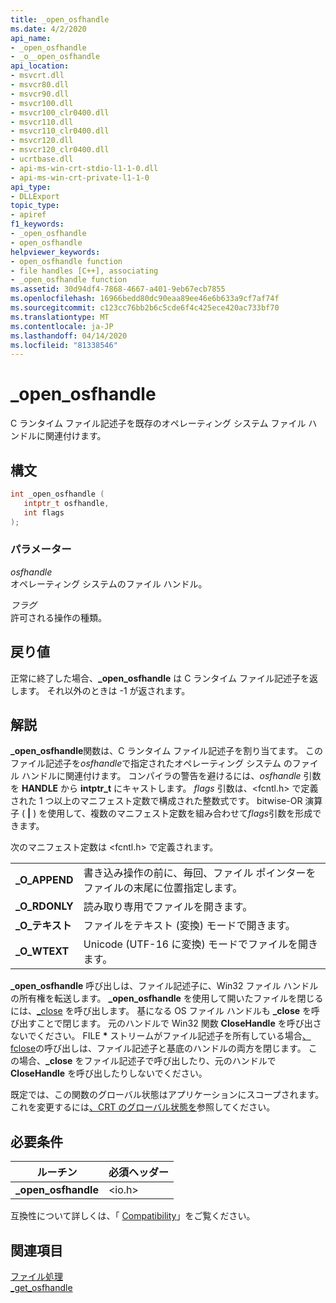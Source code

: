 ```yaml
---
title: _open_osfhandle
ms.date: 4/2/2020
api_name:
- _open_osfhandle
- _o__open_osfhandle
api_location:
- msvcrt.dll
- msvcr80.dll
- msvcr90.dll
- msvcr100.dll
- msvcr100_clr0400.dll
- msvcr110.dll
- msvcr110_clr0400.dll
- msvcr120.dll
- msvcr120_clr0400.dll
- ucrtbase.dll
- api-ms-win-crt-stdio-l1-1-0.dll
- api-ms-win-crt-private-l1-1-0
api_type:
- DLLExport
topic_type:
- apiref
f1_keywords:
- _open_osfhandle
- open_osfhandle
helpviewer_keywords:
- open_osfhandle function
- file handles [C++], associating
- _open_osfhandle function
ms.assetid: 30d94df4-7868-4667-a401-9eb67ecb7855
ms.openlocfilehash: 16966bedd80dc90eaa89ee46e6b633a9cf7af74f
ms.sourcegitcommit: c123cc76bb2b6c5cde6f4c425ece420ac733bf70
ms.translationtype: MT
ms.contentlocale: ja-JP
ms.lasthandoff: 04/14/2020
ms.locfileid: "81338546"
---
```

# <a name="_open_osfhandle"></a>_open_osfhandle

C ランタイム ファイル記述子を既存のオペレーティング システム ファイル ハンドルに関連付けます。

## <a name="syntax"></a>構文

```cpp
int _open_osfhandle (
   intptr_t osfhandle,
   int flags
);
```

### <a name="parameters"></a>パラメーター

*osfhandle*<br/>
オペレーティング システムのファイル ハンドル。

*フラグ*<br/>
許可される操作の種類。

## <a name="return-value"></a>戻り値

正常に終了した場合、**_open_osfhandle** は C ランタイム ファイル記述子を返します。 それ以外のときは -1 が返されます。

## <a name="remarks"></a>解説

**_open_osfhandle**関数は、C ランタイム ファイル記述子を割り当てます。 このファイル記述子を*osfhandle*で指定されたオペレーティング システム のファイル ハンドルに関連付けます。 コンパイラの警告を避けるには、*osfhandle* 引数を **HANDLE** から **intptr_t** にキャストします。 *flags* 引数は、\<fcntl.h> で定義された 1 つ以上のマニフェスト定数で構成された整数式です。 bitwise-OR 演算子 ( **&#124;** ) を使用して、複数のマニフェスト定数を組み合わせて*flags*引数を形成できます。

次のマニフェスト定数は \<fcntl.h> で定義されます。

|||
|-|-|
| **\_O\_APPEND** | 書き込み操作の前に、毎回、ファイル ポインターをファイルの末尾に位置指定します。 |
| **\_O\_RDONLY** | 読み取り専用でファイルを開きます。 |
| **\_O\_テキスト** | ファイルをテキスト (変換) モードで開きます。 |
| **\_O\_WTEXT** | Unicode (UTF-16 に変換) モードでファイルを開きます。 |

**_open_osfhandle** 呼び出しは、ファイル記述子に、Win32 ファイル ハンドルの所有権を転送します。 **_open_osfhandle** を使用して開いたファイルを閉じるには、[\_close](close.md) を呼び出します。 基になる OS ファイル ハンドルも **_close** を呼び出すことで閉じます。 元のハンドルで Win32 関数 **CloseHandle** を呼び出さないでください。 FILE **&#42;** ストリームがファイル記述子を所有している場合[、fclose](fclose-fcloseall.md)の呼び出しは、ファイル記述子と基底のハンドルの両方を閉じます。 この場合、**_close** をファイル記述子で呼び出したり、元のハンドルで **CloseHandle** を呼び出したりしないでください。

既定では、この関数のグローバル状態はアプリケーションにスコープされます。 これを変更するには[、CRT のグローバル状態を](../global-state.md)参照してください。

## <a name="requirements"></a>必要条件

|ルーチン|必須ヘッダー|
|-------------|---------------------|
|**_open_osfhandle**|\<io.h>|

互換性について詳しくは、「 [Compatibility](../../c-runtime-library/compatibility.md)」をご覧ください。

## <a name="see-also"></a>関連項目

[ファイル処理](../../c-runtime-library/file-handling.md)<br/>
[\_get_osfhandle](get-osfhandle.md)
